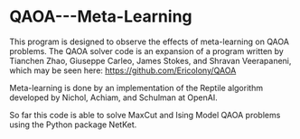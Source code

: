 # QAOA---Meta-Learning

This program is designed to observe the effects of meta-learning on QAOA problems. The QAOA solver code is an expansion of a program written by Tianchen Zhao, Giuseppe Carleo, James Stokes, and Shravan Veerapaneni, which may be seen here: https://github.com/Ericolony/QAOA

Meta-learning is done by an implementation of the Reptile algorithm developed by Nichol, Achiam, and Schulman at OpenAI.

So far this code is able to solve MaxCut and Ising Model QAOA problems using the Python package NetKet.